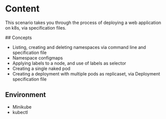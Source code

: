 # Content

This scenario takes you through the process of deploying a web application on k8s, via specification files.

## Concepts

- Listing, creating and deleting namespaces via command line and specification file
- Namespace configmaps
- Applying labels to a node, and use of labels as selector
- Creating a single naked pod
- Creating a deployment with multiple pods as replicaset, via Deployment specification file

## Environment

- Minikube
- kubectl
